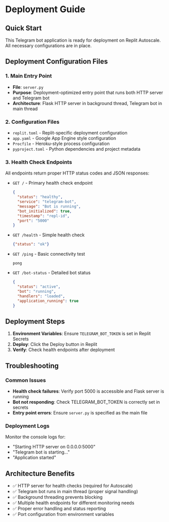 # Deployment Guide

## Quick Start
This Telegram bot application is ready for deployment on Replit Autoscale. All necessary configurations are in place.

## Deployment Configuration Files

### 1. Main Entry Point
- **File**: `server.py`
- **Purpose**: Deployment-optimized entry point that runs both HTTP server and Telegram bot
- **Architecture**: Flask HTTP server in background thread, Telegram bot in main thread

### 2. Configuration Files
- `replit.toml` - Replit-specific deployment configuration
- `app.yaml` - Google App Engine style configuration
- `Procfile` - Heroku-style process configuration
- `pyproject.toml` - Python dependencies and project metadata

### 3. Health Check Endpoints
All endpoints return proper HTTP status codes and JSON responses:

- `GET /` - Primary health check endpoint
  ```json
  {
    "status": "healthy",
    "service": "telegram-bot", 
    "message": "Bot is running",
    "bot_initialized": true,
    "timestamp": "repl-id",
    "port": "5000"
  }
  ```

- `GET /health` - Simple health check
  ```json
  {"status": "ok"}
  ```

- `GET /ping` - Basic connectivity test
  ```text
  pong
  ```

- `GET /bot-status` - Detailed bot status
  ```json
  {
    "status": "active",
    "bot": "running",
    "handlers": "loaded", 
    "application_running": true
  }
  ```

## Deployment Steps

1. **Environment Variables**: Ensure `TELEGRAM_BOT_TOKEN` is set in Replit Secrets
2. **Deploy**: Click the Deploy button in Replit
3. **Verify**: Check health endpoints after deployment

## Troubleshooting

### Common Issues
- **Health check failures**: Verify port 5000 is accessible and Flask server is running
- **Bot not responding**: Check TELEGRAM_BOT_TOKEN is correctly set in secrets
- **Entry point errors**: Ensure `server.py` is specified as the main file

### Deployment Logs
Monitor the console logs for:
- "Starting HTTP server on 0.0.0.0:5000"
- "Telegram bot is starting..."
- "Application started"

## Architecture Benefits
- ✅ HTTP server for health checks (required for Autoscale)
- ✅ Telegram bot runs in main thread (proper signal handling)
- ✅ Background threading prevents blocking
- ✅ Multiple health endpoints for different monitoring needs
- ✅ Proper error handling and status reporting
- ✅ Port configuration from environment variables